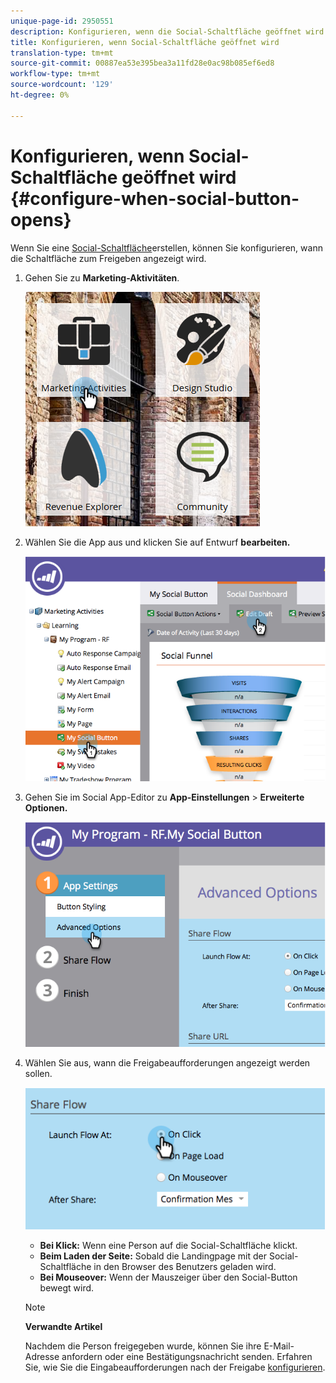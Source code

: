 ```yaml
---
unique-page-id: 2950551
description: Konfigurieren, wenn die Social-Schaltfläche geöffnet wird - Marketing Docs - Produktdokumentation
title: Konfigurieren, wenn Social-Schaltfläche geöffnet wird
translation-type: tm+mt
source-git-commit: 00887ea53e395bea3a11fd28e0ac98b085ef6ed8
workflow-type: tm+mt
source-wordcount: '129'
ht-degree: 0%

---
```



# Konfigurieren, wenn Social-Schaltfläche geöffnet wird {#configure-when-social-button-opens}

Wenn Sie eine [Social-Schaltfläche](../../../../product-docs/demand-generation/landing-pages/free-form-landing-pages/add-a-social-button-to-a-free-form-landing-page.md)erstellen, können Sie konfigurieren, wann die Schaltfläche zum Freigeben angezeigt wird.

1. Gehen Sie zu **Marketing-Aktivitäten**.

   ![](assets/ma-3.png)

1. Wählen Sie die App aus und klicken Sie auf Entwurf **bearbeiten.**

   ![](assets/image2014-9-22-16-3a35-3a50.png)

1. Gehen Sie im Social App-Editor zu **App-Einstellungen** > **Erweiterte Optionen.**

   ![](assets/image2014-9-22-16-3a36-3a6.png)

1. Wählen Sie aus, wann die Freigabeaufforderungen angezeigt werden sollen.

   ![](assets/image2014-9-22-16-3a36-3a21.png)

   * **Bei Klick:** Wenn eine Person auf die Social-Schaltfläche klickt.
   * **Beim Laden der Seite:** Sobald die Landingpage mit der Social-Schaltfläche in den Browser des Benutzers geladen wird.
   * **Bei Mouseover:** Wenn der Mauszeiger über den Social-Button bewegt wird.

   >[!NOTE]
   >
   >**Verwandte Artikel**
   >
   >
   >Nachdem die Person freigegeben wurde, können Sie ihre E-Mail-Adresse anfordern oder eine Bestätigungsnachricht senden. Erfahren Sie, wie Sie die Eingabeaufforderungen nach der Freigabe [konfigurieren](configure-after-share-prompts.md).

